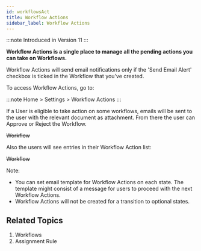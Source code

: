 ```yaml
---
id: workflowsAct
title: Workflow Actions
sidebar_label: Workflow Actions
---
```


:::note
Introduced in Version 11
:::

**Workflow Actions is a single place to manage all the pending actions you can take on Workflows.**

Workflow Actions will send email notifications only if the 'Send Email Alert' checkbox is ticked in the Workflow that you've created.

To access Workflow Actions, go to:

:::note
Home > Settings > Workflow Actions
:::

If a User is eligible to take action on some workflows, emails will be sent to the user with the relevant document as attachment. From there the user can Approve or Reject the Workflow.

~~Workflow~~

Also the users will see entries in their Workflow Action list:

~~Workflow~~

Note:

- You can set email template for Workflow Actions on each state. The template might consist of a message for users to proceed with the next Workflow Actions.
- Workflow Actions will not be created for a transition to optional states.

## Related Topics

1. Workflows
1. Assignment Rule
